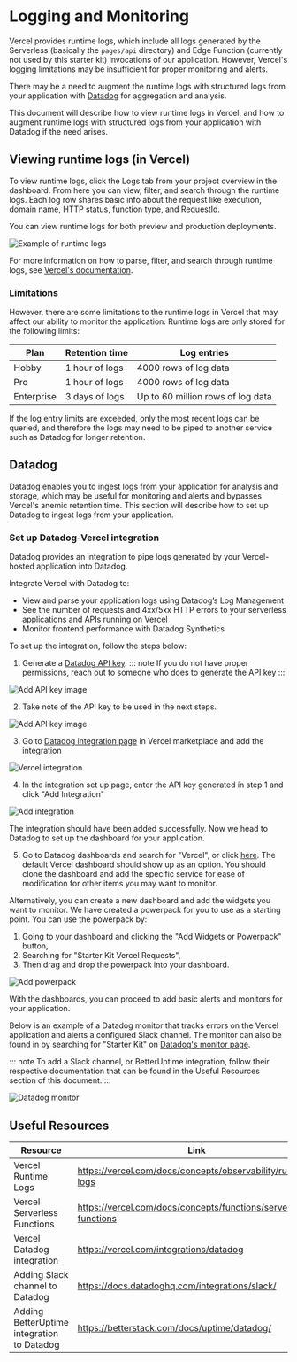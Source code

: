 # Logging and Monitoring

Vercel provides runtime logs, which include all logs generated by the Serverless (basically the `pages/api` directory) and Edge Function (currently not used by this starter kit) invocations of our application. However, Vercel's logging limitations may be insufficient for proper monitoring and alerts.

There may be a need to augment the runtime logs with structured logs from your application with [Datadog](https://www.datadoghq.com/) for aggregation and analysis.

This document will describe how to view runtime logs in Vercel, and how to augment runtime logs with structured logs from your application with Datadog if the need arises.

## Viewing runtime logs (in Vercel)

To view runtime logs, click the Logs tab from your project overview in the dashboard. From here you can view, filter, and search through the runtime logs. Each log row shares basic info about the request like execution, domain name, HTTP status, function type, and RequestId.

You can view runtime logs for both preview and production deployments.

![Example of runtime logs](./images/logging/runtime-logs.avif)

For more information on how to parse, filter, and search through runtime logs, see [Vercel's documentation](https://vercel.com/docs/concepts/observability/runtime-logs).

### Limitations

However, there are some limitations to the runtime logs in Vercel that may affect our ability to monitor the application. Runtime logs are only stored for the following limits:

| Plan       | Retention time | Log entries                       |
| ---------- | -------------- | --------------------------------- |
| Hobby      | 1 hour of logs | 4000 rows of log data             |
| Pro        | 1 hour of logs | 4000 rows of log data             |
| Enterprise | 3 days of logs | Up to 60 million rows of log data |

If the log entry limits are exceeded, only the most recent logs can be queried, and therefore the logs may need to be piped to another service such as Datadog for longer retention.

## Datadog

Datadog enables you to ingest logs from your application for analysis and storage, which may be useful for monitoring and alerts and bypasses Vercel's anemic retention time. This section will describe how to set up Datadog to ingest logs from your application.

### Set up Datadog-Vercel integration

Datadog provides an integration to pipe logs generated by your Vercel-hosted application into Datadog.

Integrate Vercel with Datadog to:

- View and parse your application logs using Datadog’s Log Management
- See the number of requests and 4xx/5xx HTTP errors to your serverless applications and APIs running on Vercel
- Monitor frontend performance with Datadog Synthetics

To set up the integration, follow the steps below:

1. Generate a [Datadog API key](https://app.datadoghq.com/organization-settings/api-keys).
   ::: note 
   If you do not have proper permissions, reach out to someone who does to generate the API key
   :::

![Add API key image](./images/logging/dd_add-api-keys.png)

2. Take note of the API key to be used in the next steps.

![Add API key image](./images/logging/dd_save-api-key.png)

3. Go to [Datadog integration page](https://vercel.com/integrations/datadog) in Vercel marketplace and add the integration

![Vercel integration](./images/logging/dd_vercel-integration.png)

4. In the integration set up page, enter the API key generated in step 1 and click "Add Integration"

![Add integration](./images/logging/dd_vercel-add-integration.png)

The integration should have been added successfully. Now we head to Datadog to set up the dashboard for your application.

5. Go to Datadog dashboards and search for "Vercel", or click [here](https://app.datadoghq.com/dashboard/lists?q=vercel). The default Vercel dashboard should show up as an option. You should clone the dashboard and add the specific service for ease of modification for other items you may want to monitor.

Alternatively, you can create a new dashboard and add the widgets you want to monitor. We have created a powerpack for you to use as a starting point. You can use the powerpack by:
1. Going to your dashboard and clicking the "Add Widgets or Powerpack" button,
2. Searching for "Starter Kit Vercel Requests", 
3. Then drag and drop the powerpack into your dashboard.

![Add powerpack](./images/logging/dd_add-powerpack.png)

With the dashboards, you can proceed to add basic alerts and monitors for your application.

Below is an example of a Datadog monitor that tracks errors on the Vercel application and alerts a configured Slack channel. The monitor can also be found in by searching for "Starter Kit" on [Datadog's monitor page](https://app.datadoghq.com/monitors/manage).

::: note
To add a Slack channel, or BetterUptime integration, follow their respective documentation that can be found in the Useful Resources section of this document.
:::

![Datadog monitor](./images/logging/dd_monitor-example.png)

## Useful Resources

| Resource                    | Link                                                            |
| --------------------------- | --------------------------------------------------------------- |
| Vercel Runtime Logs         | https://vercel.com/docs/concepts/observability/runtime-logs     |
| Vercel Serverless Functions | https://vercel.com/docs/concepts/functions/serverless-functions |
| Vercel Datadog integration  | https://vercel.com/integrations/datadog                         |
| Adding Slack channel to Datadog | https://docs.datadoghq.com/integrations/slack/ |
| Adding BetterUptime integration to Datadog | https://betterstack.com/docs/uptime/datadog/ |
